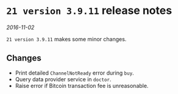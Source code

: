 # `21 version 3.9.11` release notes

*2016-11-02*

`21 version 3.9.11` makes some minor changes.

## Changes
- Print detailed `ChannelNotReady` error during `buy`.
- Query data provider service in `doctor`.
- Raise error if Bitcoin transaction fee is unreasonable.
